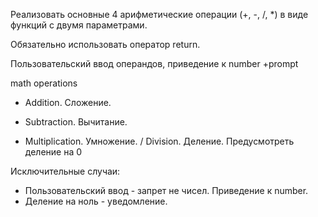 Реализовать основные 4 арифметические операции (+, -, /, *) 
в виде функций с двумя параметрами.

Обязательно использовать оператор return.

Пользовательский ввод операндов, приведение к number +prompt

math operations
+ Addition. Сложение.
- Subtraction. Вычитание.
* Multiplication. Умножение.
/ Division. Деление. Предусмотреть деление на 0

Исключительные случаи:
* Пользовательский ввод - запрет не чисел. Приведение к number.
* Деление на ноль - уведомление.